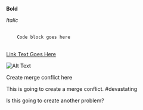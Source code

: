 **Bold**

*Italic*

<pre>
	<code>
	Code block goes here
	</code>	
</pre>

[Link Text Goes Here](http://daringfireball.net/projects/markdown/)

![Alt Text](/screenshot.png)


Create merge conflict here

This is going to create a merge conflict. #devastating

Is this going to create another problem?

